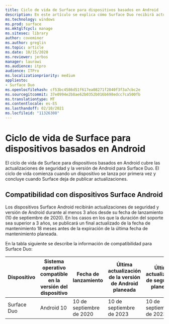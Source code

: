 ```yaml
---
title: Ciclo de vida de Surface para dispositivos basados en Android
description: En este artículo se explica cómo Surface Duo recibirá actualizaciones de seguridad y versión de Android durante al menos 3 años desde su fecha de lanzamiento.
ms.technology: windows
ms.prod: surface
ms.mktglfcycl: manage
ms.sitesec: library
author: coveminer
ms.author: greglin
ms.topic: article
ms.date: 10/15/2020
ms.reviewer: jerbos
manager: laurawi
ms.audience: itpro
audience: ITPro
ms.localizationpriority: medium
appliesto:
- Surface Duo
ms.openlocfilehash: cf53bc4586d51f617ea08271f2840f3f3a7cbc2e
ms.sourcegitcommit: 37e0994e2b8ae62b0352b016b698edcc7ca500fb
ms.translationtype: MT
ms.contentlocale: es-ES
ms.lasthandoff: 02/10/2021
ms.locfileid: "11326308"
---
```

# Ciclo de vida de Surface para dispositivos basados en Android

El ciclo de vida de Surface para dispositivos basados en Android cubre las actualizaciones de seguridad y la versión de Android para Surface Duo. El ciclo de vida comienza cuando un dispositivo se lanza por primera vez y concluye cuando Surface deja de publicar actualizaciones.

## Compatibilidad con dispositivos Surface Android 

Los dispositivos Surface Android recibirán actualizaciones de seguridad y versión de Android durante al menos 3 años desde su fecha de lanzamiento (10 de septiembre de 2020). En los casos en los que la duración del soporte sea superior a 3 años, se publicará un final actualizado de la fecha de mantenimiento 18 meses antes de la expiración de la última fecha de mantenimiento planeada. 

En la tabla siguiente se describe la información de compatibilidad para Surface Duo:

| Dispositivo  | Sistema operativo compatible en la versión del dispositivo | Fecha de lanzamiento   | Última actualización de la versión de Android planeada | Última actualización de seguridad planeada |
| ----------- | ------------------------------------------ | ------------------ | --------------------------------------- | -------------------------------- |
| Surface Duo | Android 10                                 | 10 de septiembre de 2020 | 10 de septiembre de 2023                      | 10 de septiembre de 2023               |

 

